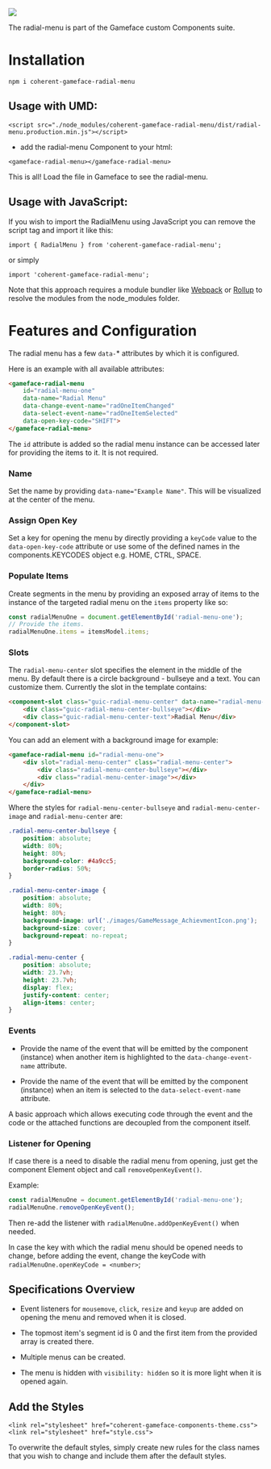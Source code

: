 <!--Copyright (c) Coherent Labs AD. All rights reserved. Licensed under the MIT License. See License.txt in the project root for license information. -->

<a href="https://www.npmjs.com/package/coherent-gameface-radial-menu"><img src="http://img.shields.io/npm/v/coherent-gameface-radial-menu.svg?style=flat-square"/></a>

The radial-menu is part of the Gameface custom Components suite.

Installation
===================

```
npm i coherent-gameface-radial-menu
```

## Usage with UMD:

~~~~{.html}
<script src="./node_modules/coherent-gameface-radial-menu/dist/radial-menu.production.min.js"></script>
~~~~

* add the radial-menu Component to your html:

~~~~{.html}
<gameface-radial-menu></gameface-radial-menu>
~~~~

This is all! Load the file in Gameface to see the radial-menu.

## Usage with JavaScript:

If you wish to import the RadialMenu using JavaScript you can remove the script tag and import it like this:

~~~~{.js}
import { RadialMenu } from 'coherent-gameface-radial-menu';
~~~~

or simply

~~~~{.js}
import 'coherent-gameface-radial-menu';
~~~~

Note that this approach requires a module bundler like
[Webpack](https://webpack.js.org/) or [Rollup](https://rollupjs.org/guide/en/)
to resolve the modules from the node_modules folder.

# Features and Configuration

The radial menu has a few `data-`* attributes by which it is configured.

Here is an example with all available attributes:
```html
<gameface-radial-menu
    id="radial-menu-one"
	data-name="Radial Menu"
	data-change-event-name="radOneItemChanged"
	data-select-event-name="radOneItemSelected"
	data-open-key-code="SHIFT">
</gameface-radial-menu>
```

The `id` attribute is added so the radial menu instance can be accessed later
for providing the items to it. It is not required.

### Name

Set the name by providing `data-name="Example Name"`. This will be visualized
at the center of the menu.

### Assign Open Key

Set a key for opening the menu by directly providing a `keyCode` value to the
`data-open-key-code` attribute or use some of the defined names in the
components.KEYCODES object e.g. HOME, CTRL, SPACE.

### Populate Items

Create segments in the menu by providing an exposed array of items to the
instance of the targeted radial menu on the `items` property like so:
```js
const radialMenuOne = document.getElementById('radial-menu-one');
// Provide the items.
radialMenuOne.items = itemsModel.items;
```

### Slots

The `radial-menu-center` slot specifies the element in the middle of the menu. By default there is a circle background - bullseye and a text. You can customize them. Currently the slot in the template contains:

```html
<component-slot class="guic-radial-menu-center" data-name="radial-menu-center">
    <div class="guic-radial-menu-center-bullseye"></div>
    <div class="guic-radial-menu-center-text">Radial Menu</div>
</component-slot>
```

You can add an element with a background image for example:

```html
<gameface-radial-menu id="radial-menu-one">
    <div slot="radial-menu-center" class="radial-menu-center">
        <div class="radial-menu-center-bullseye"></div>
        <div class="radial-menu-center-image"></div>
    </div>
</gameface-radial-menu>
```

Where the styles for `radial-menu-center-bullseye` and `radial-menu-center-image` and `radial-menu-center` are:

```css
.radial-menu-center-bullseye {
    position: absolute;
    width: 80%;
    height: 80%;
    background-color: #4a9cc5;
    border-radius: 50%;
}

.radial-menu-center-image {
    position: absolute;
    width: 80%;
    height: 80%;
    background-image: url('./images/GameMessage_AchievmentIcon.png');
    background-size: cover;
    background-repeat: no-repeat;
}

.radial-menu-center {
    position: absolute;
    width: 23.7vh;
    height: 23.7vh;
    display: flex;
    justify-content: center;
    align-items: center;
}
```

### Events

* Provide the name of the event that will be emitted by the component (instance)
when another item is highlighted to the `data-change-event-name` attribute.

* Provide the name of the event that will be emitted by the component (instance)
when an item is selected to the `data-select-event-name` attribute.

A basic approach which allows executing code through the event and the code or
the attached functions are decoupled from the component itself.

### Listener for Opening

If case there is a need to disable the radial menu from opening, just get the
component Element object and call `removeOpenKeyEvent()`.

Example:
```js
const radialMenuOne = document.getElementById('radial-menu-one');
radialMenuOne.removeOpenKeyEvent();
```

Then re-add the listener with `radialMenuOne.addOpenKeyEvent()` when needed.

In case the key with which the radial menu should be opened needs to change,
before adding the event, change the keyCode
with `radialMenuOne.openKeyCode = <number>`;

## Specifications Overview

* Event listeners for `mousemove`, `click`, `resize` and `keyup` are added on
opening the menu and removed when it is closed.

* The topmost item's segment id is 0 and the first item from the
provided array is created there.

* Multiple menus can be created.

* The menu is hidden with `visibility: hidden` so it is more light when it is
opened again.

## Add the Styles

~~~~{.css}
<link rel="stylesheet" href="coherent-gameface-components-theme.css">
<link rel="stylesheet" href="style.css">
~~~~

To overwrite the default styles, simply create new rules for the class names that
you wish to change and include them after the default styles.